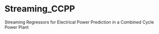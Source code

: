 # Streaming_CCPP
Streaming Regressors for Electrical Power Prediction in a Combined Cycle Power Plant
